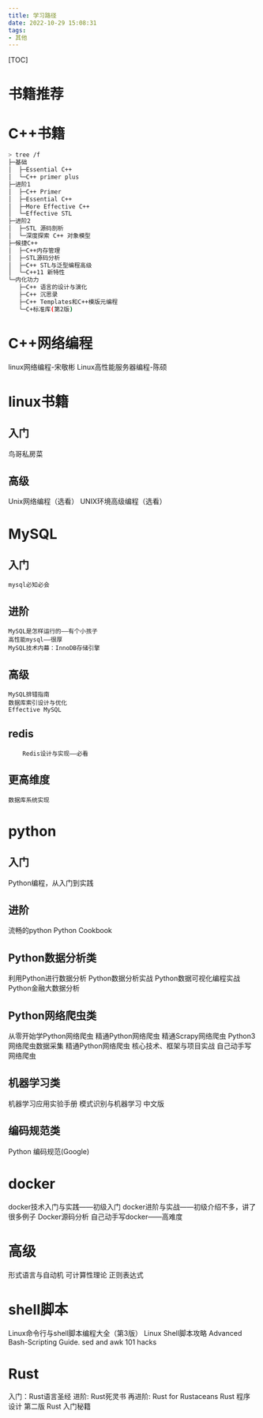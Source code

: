 ```yaml
---
title: 学习路径
date: 2022-10-29 15:08:31
tags:
- 其他
---
```


[TOC]


# 书籍推荐


# C++书籍

```bash
> tree /f                       
├─基础                                             
│  ├─Essential C++                         
│  └─C++ primer plus                            
├─进阶1                     
│  ├─C++ Primer     
│  ├─Essential C++             
│  ├─More Effective C++
│  └─Effective STL       
├─进阶2     
│  ├─STL 源码剖析     
│  └─深度探索 C++ 对象模型    
├─候捷C++         
│  ├─C++内存管理
│  ├─STL源码分析 
│  ├─C++ STL与泛型编程高级   
│  └─C++11 新特性
└─内化功力    
   ├─C++ 语言的设计与演化  
   ├─C++ 沉思录 
   ├─C++ Templates和C++模版元编程
   └─C+标准库(第2版) 
```


# C++网络编程
linux网络编程-宋敬彬
Linux高性能服务器编程-陈硕

# linux书籍
## 入门
鸟哥私房菜


## 高级
Unix网络编程（选看）
UNIX环境高级编程（选看）



# MySQL

## 入门
    mysql必知必会

## 进阶
    MySQL是怎样运行的——有个小孩子
    高性能mysql——很厚
    MySQL技术内幕：InnoDB存储引擎

## 高级
    MySQL排错指南
    数据库索引设计与优化
    Effective MySQL

## redis
        Redis设计与实现——必看

## 更高维度
    数据库系统实现



# python
## 入门
Python编程，从入门到实践

## 进阶
流畅的python
Python Cookbook

## Python数据分析类
利用Python进行数据分析
Python数据分析实战
Python数据可视化编程实战
Python金融大数据分析

## Python网络爬虫类
从零开始学Python网络爬虫
精通Python网络爬虫
精通Scrapy网络爬虫
Python3网络爬虫数据采集
精通Python网络爬虫 核心技术、框架与项目实战
自己动手写网络爬虫

## 机器学习类
机器学习应用实验手册
模式识别与机器学习 中文版

## 编码规范类
Python 编码规范(Google)


# docker
docker技术入门与实践——初级入门
docker进阶与实战——初级介绍不多，讲了很多例子
Docker源码分析
自己动手写docker——高难度




# 高级
形式语言与自动机
可计算性理论
正则表达式


# shell脚本
Linux命令行与shell脚本编程大全（第3版）
Linux Shell脚本攻略
Advanced Bash-Scripting Guide.
sed and awk 101 hacks


# Rust
入门：Rust语言圣经
进阶: Rust死灵书
再进阶: Rust for Rustaceans
Rust 程序设计 第二版
Rust 入门秘籍